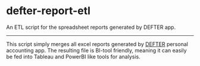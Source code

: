 # defter-report-etl
 An ETL script for the spreadsheet reports generated by DEFTER app.

---

This script simply merges all excel reports generated by [DEFTER](https://defter.net/) personal accounting app. The resulting file is BI-tool friendly, meaning it can easily be fed into Tableau and PowerBI like tools for analysis.